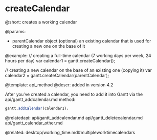 createCalendar
=============


@short:
	creates a working calendar

@params:

* parentCalendar			object			(optional) an existing calendar that is used for creating a new one on the base of it		



@example:
// creating a full-time calendar (7 working days per week, 24 hours per day)
var calendar1 = gantt.createCalendar();

// creating a new calendar on the base of an existing one (copying it)
var calendar2 = gantt.createCalendar(parentCalendar);



@template:	api_method
@descr:
added in version 4.2

After you've created a calendar, you need to add it into Gantt via the api/gantt_addcalendar.md method:

~~~js
gantt.addCalendar(calendar1);
~~~


@relatedapi:
api/gantt_addcalendar.md
api/gantt_deletecalendar.md
api/gantt_calendar_other.md

@related:
desktop/working_time.md#multipleworktimecalendars
